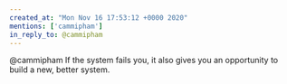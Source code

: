 ```yaml
---
created_at: "Mon Nov 16 17:53:12 +0000 2020"
mentions: ['cammipham']
in_reply_to: @cammipham
---
```


@cammipham If the system fails you, it also gives you an opportunity to build a new, better system.